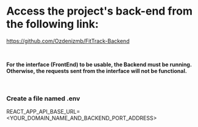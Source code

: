 # Access the project's back-end from the following link:

https://github.com/Ozdenizmb/FitTrack-Backend

<br>
<p><b>For the interface (FrontEnd) to be usable, the Backend must be running. Otherwise, the requests sent from the interface will not be functional.</b></p>
<br>

<h3>Create a file named .env</h3>

<p>REACT_APP_API_BASE_URL=&lt;YOUR_DOMAIN_NAME_AND_BACKEND_PORT_ADDRESS&gt;</p>